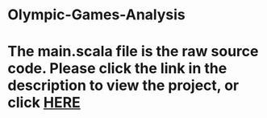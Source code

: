 # Olympic-Games-Analysis
# The main.scala file is the raw source code. Please click the link in the description to view the project, or click [HERE](https://databricks-prod-cloudfront.cloud.databricks.com/public/4027ec902e239c93eaaa8714f173bcfc/8560447308701383/2651577397756596/7861302961286301/latest.html)



